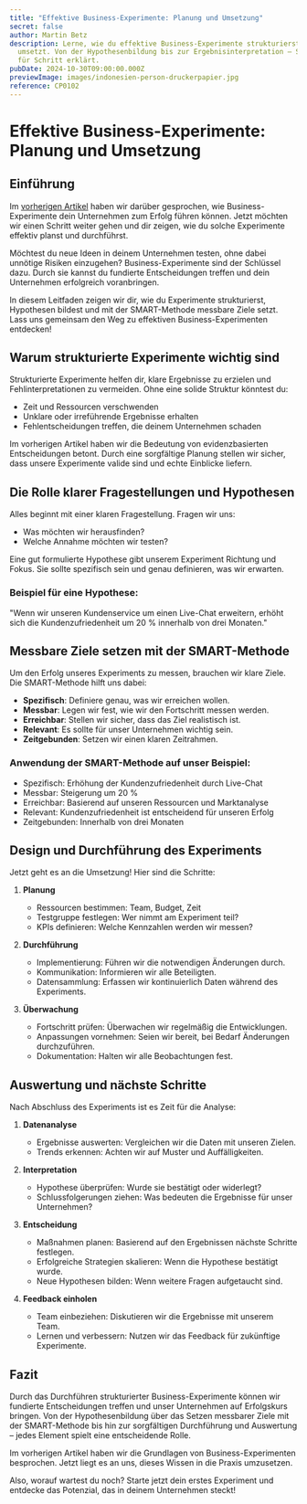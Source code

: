 ```yaml
---
title: "Effektive Business-Experimente: Planung und Umsetzung"
secret: false
author: Martin Betz
description: Lerne, wie du effektive Business-Experimente strukturierst und
  umsetzt. Von der Hypothesenbildung bis zur Ergebnisinterpretation – Schritt
  für Schritt erklärt.
pubDate: 2024-10-30T09:00:00.000Z
previewImage: images/indonesien-person-druckerpapier.jpg
reference: CP0102
---
```

# Effektive Business-Experimente: Planung und Umsetzung

## Einführung

Im [vorherigen Artikel](https://utxo.solutions/blog/business-experimente-dein-schl%C3%BCssel-zum-unternehmenserfolg) haben wir darüber gesprochen, wie Business-Experimente dein Unternehmen zum Erfolg führen können. Jetzt möchten wir einen Schritt weiter gehen und dir zeigen, wie du solche Experimente effektiv planst und durchführst.

Möchtest du neue Ideen in deinem Unternehmen testen, ohne dabei unnötige Risiken einzugehen? Business-Experimente sind der Schlüssel dazu. Durch sie kannst du fundierte Entscheidungen treffen und dein Unternehmen erfolgreich voranbringen.

In diesem Leitfaden zeigen wir dir, wie du Experimente strukturierst, Hypothesen bildest und mit der SMART-Methode messbare Ziele setzt. Lass uns gemeinsam den Weg zu effektiven Business-Experimenten entdecken!

## Warum strukturierte Experimente wichtig sind

Strukturierte Experimente helfen dir, klare Ergebnisse zu erzielen und Fehlinterpretationen zu vermeiden. Ohne eine solide Struktur könntest du:

* Zeit und Ressourcen verschwenden
* Unklare oder irreführende Ergebnisse erhalten
* Fehlentscheidungen treffen, die deinem Unternehmen schaden

Im vorherigen Artikel haben wir die Bedeutung von evidenzbasierten Entscheidungen betont. Durch eine sorgfältige Planung stellen wir sicher, dass unsere Experimente valide sind und echte Einblicke liefern.

## Die Rolle klarer Fragestellungen und Hypothesen

Alles beginnt mit einer klaren Fragestellung. Fragen wir uns:

* Was möchten wir herausfinden?
* Welche Annahme möchten wir testen?

Eine gut formulierte Hypothese gibt unserem Experiment Richtung und Fokus. Sie sollte spezifisch sein und genau definieren, was wir erwarten.

### Beispiel für eine Hypothese:

"Wenn wir unseren Kundenservice um einen Live-Chat erweitern, erhöht sich die Kundenzufriedenheit um 20 % innerhalb von drei Monaten."

## Messbare Ziele setzen mit der SMART-Methode

Um den Erfolg unseres Experiments zu messen, brauchen wir klare Ziele. Die SMART-Methode hilft uns dabei:

* **Spezifisch**: Definiere genau, was wir erreichen wollen.
* **Messbar**: Legen wir fest, wie wir den Fortschritt messen werden.
* **Erreichbar**: Stellen wir sicher, dass das Ziel realistisch ist.
* **Relevant**: Es sollte für unser Unternehmen wichtig sein.
* **Zeitgebunden**: Setzen wir einen klaren Zeitrahmen.

### Anwendung der SMART-Methode auf unser Beispiel:

* Spezifisch: Erhöhung der Kundenzufriedenheit durch Live-Chat
* Messbar: Steigerung um 20 %
* Erreichbar: Basierend auf unseren Ressourcen und Marktanalyse
* Relevant: Kundenzufriedenheit ist entscheidend für unseren Erfolg
* Zeitgebunden: Innerhalb von drei Monaten

## Design und Durchführung des Experiments

Jetzt geht es an die Umsetzung! Hier sind die Schritte:

1. **Planung**

   * Ressourcen bestimmen: Team, Budget, Zeit
   * Testgruppe festlegen: Wer nimmt am Experiment teil?
   * KPIs definieren: Welche Kennzahlen werden wir messen?
2. **Durchführung**

   * Implementierung: Führen wir die notwendigen Änderungen durch.
   * Kommunikation: Informieren wir alle Beteiligten.
   * Datensammlung: Erfassen wir kontinuierlich Daten während des Experiments.
3. **Überwachung**

   * Fortschritt prüfen: Überwachen wir regelmäßig die Entwicklungen.
   * Anpassungen vornehmen: Seien wir bereit, bei Bedarf Änderungen durchzuführen.
   * Dokumentation: Halten wir alle Beobachtungen fest.

## Auswertung und nächste Schritte

Nach Abschluss des Experiments ist es Zeit für die Analyse:

1. **Datenanalyse**

   * Ergebnisse auswerten: Vergleichen wir die Daten mit unseren Zielen.
   * Trends erkennen: Achten wir auf Muster und Auffälligkeiten.
2. **Interpretation**

   * Hypothese überprüfen: Wurde sie bestätigt oder widerlegt?
   * Schlussfolgerungen ziehen: Was bedeuten die Ergebnisse für unser Unternehmen?
3. **Entscheidung**

   * Maßnahmen planen: Basierend auf den Ergebnissen nächste Schritte festlegen.
   * Erfolgreiche Strategien skalieren: Wenn die Hypothese bestätigt wurde.
   * Neue Hypothesen bilden: Wenn weitere Fragen aufgetaucht sind.
4. **Feedback einholen**

   * Team einbeziehen: Diskutieren wir die Ergebnisse mit unserem Team.
   * Lernen und verbessern: Nutzen wir das Feedback für zukünftige Experimente.

## Fazit

Durch das Durchführen strukturierter Business-Experimente können wir fundierte Entscheidungen treffen und unser Unternehmen auf Erfolgskurs bringen. Von der Hypothesenbildung über das Setzen messbarer Ziele mit der SMART-Methode bis hin zur sorgfältigen Durchführung und Auswertung – jedes Element spielt eine entscheidende Rolle.

Im vorherigen Artikel haben wir die Grundlagen von Business-Experimenten besprochen. Jetzt liegt es an uns, dieses Wissen in die Praxis umzusetzen.

Also, worauf wartest du noch? Starte jetzt dein erstes Experiment und entdecke das Potenzial, das in deinem Unternehmen steckt!
